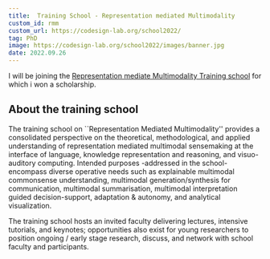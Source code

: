 ```yaml
---
title:  Training School - Representation mediated Multimodality
custom_id: rmm
custom_url: https://codesign-lab.org/school2022/
tag: PhD
image: https://codesign-lab.org/school2022/images/banner.jpg
date: 2022.09.26
---
```


 
I will be joining the  [Representation mediate Multimodality Training school](https://codesign-lab.org/school2022/images/banner.jpg) for which i won a scholarship. 

## About the training school

The training school on ``Representation Mediated Multimodality'' provides a consolidated perspective on the theoretical, methodological, and applied understanding of representation mediated multimodal sensemaking at the interface of language, knowledge representation and reasoning, and visuo-auditory computing. Intended purposes -addressed in the school- encompass diverse operative needs such as explainable multimodal commonsense understanding, multimodal generation/synthesis for communication, multimodal summarisation, multimodal interpretation guided decision-support, adaptation & autonomy, and analytical visualization.

The training school hosts an invited faculty delivering lectures, intensive tutorials, and keynotes; opportunities also exist for young researchers to position ongoing / early stage research, discuss, and network with school faculty and participants. 